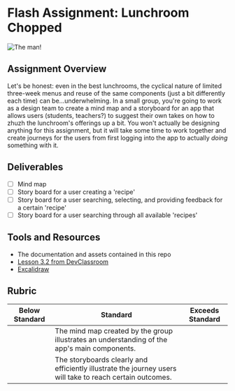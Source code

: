 # Flash Assignment: Lunchroom Chopped

![The man!](https://media.giphy.com/media/iMBIti67aQVqvIXTrr/giphy.gif)

## Assignment Overview

Let's be honest: even in the best lunchrooms, the cyclical nature of limited three-week menus and reuse of the same components (just a bit differently each time) can be...underwhelming. In a small group, you're going to work as a design team to create a mind map and a storyboard for an app that allows users (students, teachers?) to suggest their own takes on how to zhuzh the lunchroom's offerings up a bit. You won't actually be designing anything for this assignment, but it will take some time to work together and create journeys for the users from first logging into the app to actually _doing_ something with it.

## Deliverables 

 - [ ] Mind map <br />
 - [ ] Story board for a user creating a 'recipe' <br />
 - [ ] Story board for a user searching, selecting, and providing feedback for a certain 'recipe' <br />
 - [ ] Story board for a user searching through all available 'recipes' <br />
 
## Tools and Resources
- The documentation and assets contained in this repo
- [Lesson 3.2 from DevClassroom](https://www.devclassroom.dev/lessons/working-with-design-tools)
- [Excalidraw](https://excalidraw.com)

## Rubric
| Below Standard  | Standard                                                                                     | Exceeds Standard |
| -------------   | -------------                                                                                | -------------    |
|                 | The mind map created by the group illustrates an understanding of the app's main components. |
|                 | The storyboards clearly and efficiently illustrate the journey users will take to reach certain outcomes. |
